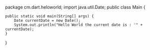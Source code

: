 package cm.dart.heloworld;
import java.util.Date;
public class Main {

	public static void main(String[] args) {
		Date currentDate = new Date();
		System.out.println("Hello World the current date is : '" + currentDate);
	}

}
